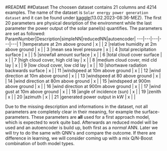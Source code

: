 #README
##Dataset
The choosen dataset contains 21 columns and 4214 examples. The name of the dataset is `Solar energy power generation dataset` and it can be found under [kaggle][1](13.02.2023-08:36-MEZ). The first 20 parameters are physical desription of the environment while the last parameter the power output of the solar panel(s) quantifies. The parameters are set as followed:
ParamNumber|Description|simpleNN|reducedNN|autoencoder|
---|---|---|---|---|
1 |temperature at 2m above ground | x | |
2 |relative humidity at 2m above ground | x | |
3 |mean sea level pressure | x | |
4 |total precipitation surface | x | |
5 |snowfall amount surface | x | |
6 |total cloud cover surface | x | |
7 |high cloud cover, high cld lay | x | |
8 |medium cloud cover, mid cld lay | x | |
9 |low cloud cover, low cld lay | x | |
10 |shortwave radiation backwards surface | x | |
11 |windspeed at 10m above ground | x | |
12 |wind direction at 10m above ground | x | |
13 |windspeed at 80 above ground | x | |
14 |wind direction at 80m above ground | x | |
15 |windspeed at 900m above ground | x | |
16 |wind direction at 900m above ground | x | |
17 |wind gust at 10m above ground | x | |
18 |angle of incidence (sun) | x | |
19 |zenith | x | |
20 |azimuth | x | |
21 |generated power output in kW | x | |
    
Due to the missing description and informations in the dataset, not all parameters are completely clear in their meaning, for example the surface-parameters. These parameters are **all** used for a first approach model, which is expected to work quite bad. Afterwards an reduced model will be used and an autoencoder is build up, both first as a *normal* ANN. Later we will try to do the same with QNN's and compare the outcome. If there are difference in learning, we will consider coming up with a mix Q/N-Boost combination of both model types.






[1]: https://www.kaggle.com/datasets/stucom/solar-energy-power-generation-dataset